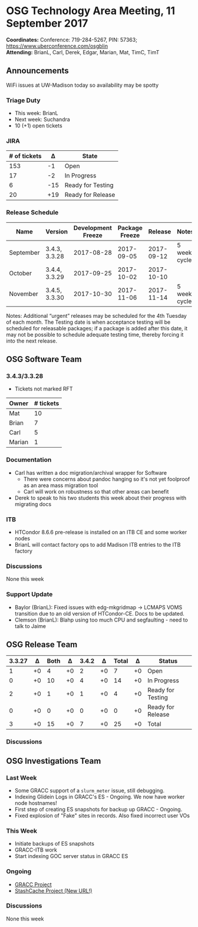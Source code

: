 # OSG Technology Area Meeting, 11 September 2017

**Coordinates:** Conference: 719-284-5267, PIN: 57363; <https://www.uberconference.com/osgblin>  
**Attending:** BrianL, Carl, Derek, Edgar, Marian, Mat, TimC, TimT  


## Announcements

WiFi issues at UW-Madison today so availability may be spotty  


### Triage Duty

-   This week: BrianL
-   Next week: Suchandra
-   10 (+1) open tickets


### JIRA

| # of tickets | &Delta; | State             |
|------------ |------- |----------------- |
| 153          | -1      | Open              |
| 17           | -2      | In Progress       |
| 6            | -15     | Ready for Testing |
| 20           | +19     | Ready for Release |


### Release Schedule

| Name      | Version       | Development Freeze | Package Freeze | Release    | Notes        |
|--------- |------------- |------------------ |-------------- |---------- |------------ |
| September | 3.4.3, 3.3.28 | 2017-08-28         | 2017-09-05     | 2017-09-12 | 5 week cycle |
| October   | 3.4.4, 3.3.29 | 2017-09-25         | 2017-10-02     | 2017-10-10 |              |
| November  | 3.4.5, 3.3.30 | 2017-10-30         | 2017-11-06     | 2017-11-14 | 5 week cycle |

Notes: Additional “urgent” releases may be scheduled for the 4th Tuesday of each month. The Testing date is when acceptance testing will be scheduled for releasable packages; if a package is added after this date, it may not be possible to schedule adequate testing time, thereby forcing it into the next release.  


## OSG Software Team


### 3.4.3/3.3.28

-   Tickets not marked RFT

| Owner  | # tickets |
|------ |--------- |
| Mat    | 10        |
| Brian  | 7         |
| Carl   | 5         |
| Marian | 1         |


### Documentation

-   Carl has written a doc migration/archival wrapper for Software  
    -   There were concerns about pandoc hanging so it's not yet foolproof as an area mass migration tool
    -   Carl will work on robustness so that other areas can benefit
-   Derek to speak to his two students this week about their progress with migrating docs


### ITB

-   HTCondor 8.6.6 pre-release is installed on an ITB CE and some worker nodes
-   BrianL will contact factory ops to add Madison ITB entries to the ITB factory


### Discussions

None this week


### Support Update

-   Baylor (BrianL): Fixed issues with edg-mkgridmap -> LCMAPS VOMS transition due to an old version of HTCondor-CE. Docs to be updated.
-   Clemson (BrianL): Blahp using too much CPU and segfaulting - need to talk to Jaime


## OSG Release Team

| 3.3.27 | &Delta; | Both | &Delta;  | 3.4.2 | &Delta; | Total | &Delta;  | Status            |
| ------ | ------- | ---- | -------- | ----- | ------- | ----- | -------- | ----------------- |
| 1      | +0      | 4    | +0       | 2     | +0      | 7     | +0       | Open              |
| 0      | +0      | 10   | +0       | 4     | +0      | 14    | +0       | In Progress       |
| 2      | +0      | 1    | +0       | 1     | +0      | 4     | +0       | Ready for Testing |
| 0      | +0      | 0    | +0       | 0     | +0      | 0     | +0       | Ready for Release |
| 3      | +0      | 15   | +0       | 7     | +0      | 25    | +0       | Total             |


### Discussions




## OSG Investigations Team


### Last Week

-   Some GRACC support of a `slurm_meter` issue, still debugging.
-   Indexing Glidein Logs in GRACC's ES - Ongoing.  We now have worker node hostnames!
-   First step of creating ES snapshots for backup up GRACC - Ongoing.
-   Fixed explosion of "Fake" sites in records.  Also fixed incorrect user VOs

### This Week

-   Initiate backups of ES snapshots
-   GRACC-ITB work
-   Start indexing GOC server status in GRACC ES


### Ongoing

-   [GRACC Project](https://jira.opensciencegrid.org/projects/GRACC/)
-   [StashCache Project (New URL!)](https://opensciencegrid.github.io/StashCache/)


### Discussions

None this week
